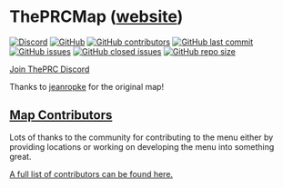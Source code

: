 # ThePRCMap ([website](https://elementz.me/ThePRCMap/))
[![Discord](https://img.shields.io/discord/320174395387805696?label=discord)](https://discord.gg/xCRbuxuSgt) [![GitHub](https://img.shields.io/github/license/xElementzx/ThePRCMap)](https://github.com/xElementzx/ThePRCMap/blob/main/LICENSE) [![GitHub contributors](https://img.shields.io/github/contributors/xElementzx/ThePRCMap)](https://github.com/xElementzx/ThePRCMap/blob/main/CONTRIBUTORS.md) [![GitHub last commit](https://img.shields.io/github/last-commit/xElementzx/ThePRCMap)](https://github.com/xElementzx/ThePRCMap/commits/main) [![GitHub issues](https://img.shields.io/github/issues-raw/xElementzx/ThePRCMap)](https://github.com/xElementzx/ThePRCMap/issues) [![GitHub closed issues](https://img.shields.io/github/issues-closed-raw/xElementzx/ThePRCMap)](https://github.com/xElementzx/ThePRCMap/issues) [![GitHub repo size](https://img.shields.io/github/repo-size/xElementzx/ThePRCMap)](https://github.com/jxElementzx/ThePRCMap)


[Join ThePRC Discord](https://discord.gg/xCRbuxuSgt)

Thanks to [jeanropke](https://github.com/jeanropke/RDOMap/) for the original map!

## [Map Contributors](https://github.com/xElementzx/ThePRCMap/blob/main/CONTRIBUTORS.md)
Lots of thanks to the community for contributing to the menu either by providing locations or working on developing the menu into something great.

[A full list of contributors can be found here.](https://github.com/xElementzx/ThePRCMap/blob/main/CONTRIBUTORS.md)